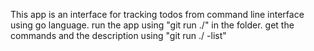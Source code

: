This app is an interface for tracking todos from command line interface using go language. 
run the app using "git run ./" in the folder.
get the commands and the description using "git run ./ -list" 
